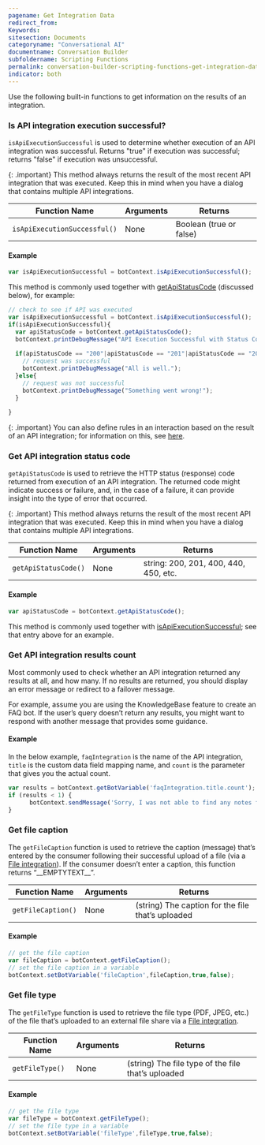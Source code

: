 ```yaml
---
pagename: Get Integration Data
redirect_from:
Keywords:
sitesection: Documents
categoryname: "Conversational AI"
documentname: Conversation Builder
subfoldername: Scripting Functions
permalink: conversation-builder-scripting-functions-get-integration-data.html
indicator: both
---
```


Use the following built-in functions to get information on the results of an integration.

### Is API integration execution successful?

`isApiExecutionSuccessful` is used to determine whether execution of an API integration was successful. Returns "true" if execution was successful; returns "false" if execution was unsuccessful.

{: .important}
This method always returns the result of the most recent API integration that was executed. Keep this in mind when you have a dialog that contains multiple API integrations.

| Function Name | Arguments | Returns |
| --- | --- | --- |
| `isApiExecutionSuccessful()` | None | Boolean (true or false) |

#### Example

```javascript
var isApiExecutionSuccessful = botContext.isApiExecutionSuccessful();
```

This method is commonly used together with [getApiStatusCode](conversation-builder-scripting-functions-get-integration-data.html#get-api-integration-status-code) (discussed below), for example:

```javascript
// check to see if API was executed
var isApiExecutionSuccessful = botContext.isApiExecutionSuccessful();
if(isApiExecutionSuccessful){
  var apiStatusCode = botContext.getApiStatusCode();
  botContext.printDebugMessage("API Execution Successful with Status Code: "+apiStatusCode);
 
  if(apiStatusCode == "200"|apiStatusCode == "201"|apiStatusCode == "203"){
    // request was successful
    botContext.printDebugMessage("All is well.");
  }else{
    // request was not successful
    botContext.printDebugMessage("Something went wrong!");
  }  
     
}
```

{: .important}
You can also define rules in an interaction based on the result of an API integration; for information on this, see [here](conversation-builder-interactions-integrations.html#integration-interactions).

### Get API integration status code

`getApiStatusCode` is used to retrieve the HTTP status (response) code returned from execution of an API integration. The returned code might indicate success or failure, and, in the case of a failure, it can provide insight into the type of error that occurred.

{: .important}
This method always returns the result of the most recent API integration that was executed. Keep this in mind when you have a dialog that contains multiple API integrations.

| Function Name | Arguments | Returns |
| --- | --- | --- |
| `getApiStatusCode()` | None | string: 200, 201, 400, 440, 450, etc. |

#### Example

```javascript
var apiStatusCode = botContext.getApiStatusCode();
```

This method is commonly used together with [isApiExecutionSuccessful](conversation-builder-scripting-functions-get-integration-data.html#is-api-integration-execution-successful); see that entry above for an example.

### Get API integration results count

Most commonly used to check whether an API integration returned any results at all, and how many. If no results are returned, you should display an error message or redirect to a failover message.

For example, assume you are using the KnowledgeBase feature to create an FAQ bot. If the user’s query doesn’t return any results, you might want to respond with another message that provides some guidance.

#### Example

In the below example, `faqIntegration` is the name of the API integration, `title` is the custom data field mapping name, and `count` is the parameter that gives you the actual count.

```javascript
var results = botContext.getBotVariable('faqIntegration.title.count');
if (results < 1) {
      botContext.sendMessage('Sorry, I was not able to find any notes for this contact.');
}
```

### Get file caption

The `getFileCaption` function is used to retrieve the caption (message) that’s entered by the consumer following their successful upload of a file (via a [File integration](conversation-builder-integrations-file-integrations.html)). If the consumer doesn’t enter a caption, this function returns “\_\_EMPTYTEXT\_\_”.

| Function Name | Arguments | Returns |
| --- | --- | --- |
| `getFileCaption()` | None | (string) The caption for the file that’s uploaded |

#### Example

```javascript
// get the file caption
var fileCaption = botContext.getFileCaption();
// set the file caption in a variable
botContext.setBotVariable('fileCaption',fileCaption,true,false);
```

### Get file type
The `getFileType` function is used to retrieve the file type (PDF, JPEG, etc.) of the file that’s uploaded to an external file share via a [File integration](conversation-builder-integrations-file-integrations.html).

| Function Name | Arguments | Returns |
| --- | --- | --- |
| `getFileType()` | None | (string) The file type of the file that’s uploaded |

#### Example

```javascript
// get the file type
var fileType = botContext.getFileType();
// set the file type in a variable
botContext.setBotVariable('fileType',fileType,true,false);
```
